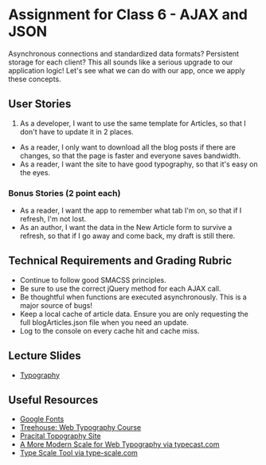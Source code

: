 # Assignment for Class 6 - AJAX and JSON

Asynchronous connections and standardized data formats? Persistent storage for each client? This all sounds like a serious upgrade to our application logic! Let's see what we can do with our app, once we apply these concepts.

## User Stories
 1. As a developer, I want to use the same template for Articles, so that I don't have to update it in 2 places.
 - As a reader, I only want to download all the blog posts if there are changes, so that the page is faster and everyone saves bandwidth.
 - As a reader, I want the site to have good typography, so that it's easy on the eyes.

### Bonus Stories (2 point each)
 - As a reader, I want the app to remember what tab I'm on, so that if I refresh, I'm not lost.
 - As an author, I want the data in the New Article form to survive a refresh, so that if I go away and come back, my draft is still there.


## Technical Requirements and Grading Rubric
 - Continue to follow good SMACSS principles.
 - Be sure to use the correct jQuery method for each AJAX call.
 - Be thoughtful when functions are executed asynchronously. This is a major source of bugs!
 - Keep a local cache of article data. Ensure you are only requesting the full blogArticles.json file when you need an update.
 - Log to the console on every cache hit and cache miss.

## Lecture Slides
 - [Typography](https://docs.google.com/presentation/d/12lziyHjqGJ_dKrJpmGJzFonXsUkx2kd2ckoRBhBoeX8/edit?usp=sharing)

## Useful Resources
 - [Google Fonts](www.google.com/fonts)
 - [Treehouse: Web Typography Course](teamtreehouse.com/library/web-typography)
 - [Pracital Topography Site](practicaltypography.com/)
 - [A More Modern Scale for Web Typography via typecast.com](typecast.com/blog/a-more-modern-scale-for-web-typography)
 - [Type Scale Tool via type-scale.com](type-scale.com)
